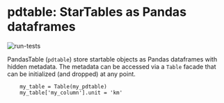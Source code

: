 # pdtable: StarTables as Pandas dataframes

![run-tests](https://github.com/startable/pdtable/workflows/run-tests/badge.svg)

PandasTable (`pdtable`) store startable objects as Pandas dataframes with hidden metadata.
The metadata can be accessed via a `Table` facade that can be initialized (and dropped) at any point.

```
    my_table = Table(my_pdtable)
    my_table['my_column'].unit = 'km'
```
